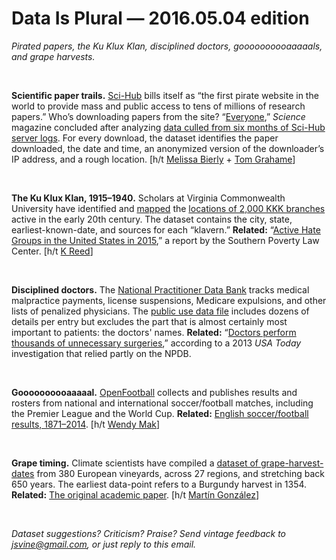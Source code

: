 Data Is Plural — 2016.05.04 edition
===================================

*Pirated papers, the Ku Klux Klan, disciplined doctors, goooooooooaaaaals, and grape harvests.*

&nbsp;

**Scientific paper trails.** [Sci-Hub](http://sci-hub.cc/) bills itself as “the first pirate website in the world to provide mass and public access to tens of millions of research papers.” Who’s downloading papers from the site? “[Everyone](http://www.sciencemag.org/news/2016/04/whos-downloading-pirated-papers-everyone),” *Science* magazine concluded after analyzing [data culled from six months of Sci-Hub server logs](http://datadryad.org/resource/doi:10.5061/dryad.q447c). For every download, the dataset identifies the paper downloaded, the date and time, an anonymized version of the downloader’s IP address, and a rough location. [h/t [Melissa Bierly](https://twitter.com/melissa_bierly) + [Tom Grahame](https://twitter.com/tfgrahame)]

&nbsp;

**The Ku Klux Klan, 1915–1940.** Scholars at Virginia Commonwealth University have identified and [mapped](http://labs.library.vcu.edu/klan/) the [locations of 2,000 KKK branches](http://scholarscompass.vcu.edu/hist_data/1/) active in the early 20th century. The dataset contains the city, state, earliest-known-date, and sources for each “klavern.” **Related:** “[Active Hate Groups in the United States in 2015](https://www.splcenter.org/fighting-hate/intelligence-report/2016/active-hate-groups-united-states-2015),” a report by the Southern Poverty Law Center. [h/t [K Reed](https://twitter.com/ternary_logic/status/726464655632269312)]

&nbsp;

**Disciplined doctors.** The [National Practitioner Data Bank](http://www.npdb.hrsa.gov/) tracks medical malpractice payments, license suspensions, Medicare expulsions, and other lists of penalized physicians. The [public use data file](http://www.npdb.hrsa.gov/resources/publicData.jsp) includes dozens of details per entry but excludes the part that is almost certainly most important to patients: the doctors' names. **Related:** “[Doctors perform thousands of unnecessary surgeries](http://www.usatoday.com/story/news/nation/2013/06/18/unnecessary-surgery-usa-today-investigation/2435009/),” according to a 2013 *USA Today* investigation that relied partly on the NPDB.

&nbsp;

**Goooooooooaaaaal.** [OpenFootball](http://openfootball.github.io/) collects and publishes results and rosters from national and international soccer/football matches, including the Premier League and the World Cup. **Related:** [English soccer/football results, 1871–2014](https://github.com/jalapic/engsoccerdata). [h/t [Wendy Mak](https://twitter.com/wwymak/status/714796436609757184)]

&nbsp;

**Grape timing.** Climate scientists have compiled a [dataset of grape-harvest-dates](https://www.ncdc.noaa.gov/cdo/f?p=519:1:0::::P1_STUDY_ID:13194) from 380 European vineyards, across 27 regions, and stretching back 650 years. The earliest data-point refers to a Burgundy harvest in 1354. **Related:** [The original academic paper](http://www.clim-past.net/8/1403/2012/). [h/t [Martín González](https://twitter.com/martgnz)]

&nbsp;

*Dataset suggestions? Criticism? Praise? Send vintage feedback to <jsvine@gmail.com>, or just reply to this email.*